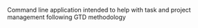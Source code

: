 Command line application intended to help with task and project management following GTD methodology